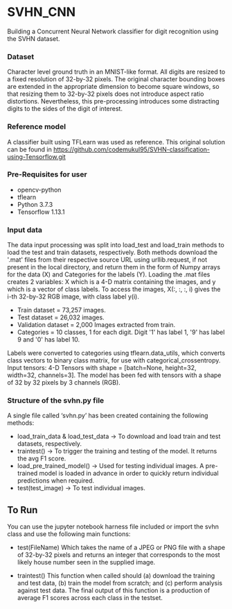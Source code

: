 # SVHN_CNN
Building a Concurrent Neural Network classifier for digit recognition using the SVHN dataset.

### Dataset
Character level ground truth in an MNIST-like format. All digits are resized to a fixed resolution of 32-by-32 pixels. The original character bounding boxes are extended in the appropriate dimension to become square windows, so that resizing them to 32-by-32 pixels does not introduce aspect ratio distortions. Nevertheless, this pre-processing introduces some distracting digits to the sides of the digit of interest. 

### Reference model
A classifier built using TFLearn was used as reference. This original solution can be found in https://github.com/codemukul95/SVHN-classification-using-Tensorflow.git

### Pre-Requisites for user
-	opencv-python
-	tflearn
-	Python 3.7.3
- Tensorflow 1.13.1 

### Input data
The data input processing was split into load_test and load_train methods to load the test and train datasets, respectively.
Both methods download the '.mat' files from their respective source URL using urllib.request, if not present in the local directory, and return them in the form of Numpy arrays for the data (X) and Categories for the labels (Y).
Loading the .mat files creates 2 variables: X which is a 4-D matrix containing the images, and y which is a vector of class labels. To access the images, X(:, :, :, i) gives the i-th 32-by-32 RGB image, with class label y(i).

- Train dataset = 73,257 images.
- Test dataset = 26,032 images.
- Validation dataset = 2,000 Images extracted from train. 
- Categories = 10 classes, 1 for each digit. Digit '1' has label 1, '9' has label 9 and '0' has label 10. 

Labels were converted to categories using tflearn.data_utils, which converts class vectors to binary class matrix, for use with categorical_crossentropy. Input tensors: 4-D Tensors with shape = [batch=None, height=32, width=32, channels=3].
The model has been fed with tensors with a shape of 32 by 32 pixels by 3 channels (RGB). 

### Structure of the svhn.py file

A single file called ‘svhn.py’ has been created containing the following methods:
-	load_train_data & load_test_data -> To download and load train and test datasets, respectively.
-	traintest() -> To trigger the training and testing of the model. It returns the avg F1 score.
-	load_pre_trained_model() -> Used for testing individual images. A pre-trained model is loaded in advance in order to quickly return individual predictions when required.
-	test(test_image) -> To test individual images.

## To Run
You can use the jupyter notebook harness file included or import the svhn class and use the following main functions:

- test(FileName)
Which takes the name of a JPEG or PNG file with a shape of 32-by-32 pixels and returns an integer that corresponds to the most likely
house number seen in the supplied image.

- traintest()
This function when called should (a) download the training and test data, (b) train the model from scratch; and (c) perform analysis against test data. The final output of this function is a production of average F1 scores across each class in the testset.
